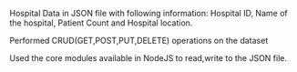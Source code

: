 Hospital Data in JSON file with following information: Hospital ID, Name of the hospital, Patient Count and Hospital location.

Performed CRUD(GET,POST,PUT,DELETE) operations on the dataset

Used the core modules available in NodeJS to read,write to the JSON file.
